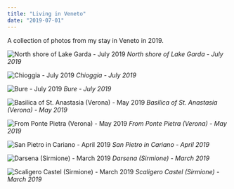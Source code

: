 ```yaml
---
title: "Living in Veneto"
date: "2019-07-01"
---
```


A collection of photos from my stay in Veneto in 2019.

![North shore of Lake Garda - July 2019](1.jpg)
_North shore of Lake Garda - July 2019_

![Chioggia - July 2019](2.jpg)
_Chioggia - July 2019_

![Bure - July 2019](3.jpg)
_Bure - July 2019_

![Basilica of St. Anastasia (Verona) - May 2019](4.jpg)
_Basilica of St. Anastasia (Verona) - May 2019_

![From Ponte Pietra (Verona) - May 2019](5.jpg)
_From Ponte Pietra (Verona) - May 2019_

![San Pietro in Cariano - April 2019](6.jpg)
_San Pietro in Cariano - April 2019_

![Darsena (Sirmione) - March 2019](7.jpg)
_Darsena (Sirmione) - March 2019_

![Scaligero Castel (Sirmione) - March 2019](8.jpg)
_Scaligero Castel (Sirmione) - March 2019_
